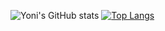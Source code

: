 ![Yoni's GitHub stats](https://github-readme-stats.vercel.app/api?username=MyoniM&show_icons=true&theme=dark)
[![Top Langs](https://github-readme-stats.vercel.app/api/top-langs/?username=MyoniM&hide=HTML,CSS,Swift)](https://github.com/MyoniM/github-readme-stats)
